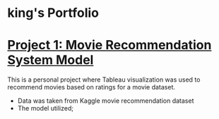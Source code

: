 # king's Portfolio


# [Project 1: Movie Recommendation System Model](https://izuchukwukings.github.io/king-s_portfolio/)

This is a personal project where Tableau visualization was used to recommend movies based on ratings for a movie dataset.

* Data was taken from Kaggle movie recommendation dataset
* The model utilized;  
